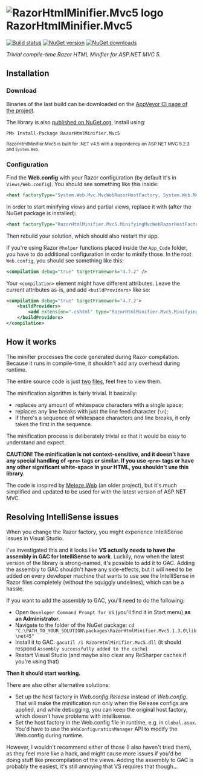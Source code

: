 ![RazorHtmlMinifier.Mvc5 logo](https://raw.githubusercontent.com/tompazourek/RazorHtmlMinifier.Mvc5/master/assets/logo_32.png) RazorHtmlMinifier.Mvc5
======================

[![Build status](https://img.shields.io/appveyor/ci/tompazourek/razorhtmlminifier-mvc5/master.svg)](https://ci.appveyor.com/project/tompazourek/razorhtmlminifier-mvc5)
[![NuGet version](https://img.shields.io/nuget/v/RazorHtmlMinifier.Mvc5.svg)](https://www.nuget.org/packages/RazorHtmlMinifier.Mvc5/)
[![NuGet downloads](https://img.shields.io/nuget/dt/RazorHtmlMinifier.Mvc5.svg)](https://www.nuget.org/packages/RazorHtmlMinifier.Mvc5/)

*Trivial compile-time Razor HTML Minifier for ASP.NET MVC 5.*

Installation
------------

### Download

Binaries of the last build can be downloaded on the [AppVeyor CI page of the project](https://ci.appveyor.com/project/tompazourek/razorhtmlminifier-mvc5/build/artifacts).

The library is also [published on NuGet.org](https://www.nuget.org/packages/RazorHtmlMinifier.Mvc5/), install using:

```
PM> Install-Package RazorHtmlMinifier.Mvc5
```

<sup>RazorHtmlMinifier.Mvc5 is built for .NET v4.5 with a dependency on ASP.NET MVC 5.2.3 and `System.Web`.</sup>

### Configuration

Find the **Web.config** with your Razor configuration (by default it's in `Views/Web.config`). You should see something like this inside:

```xml
<host factoryType="System.Web.Mvc.MvcWebRazorHostFactory, System.Web.Mvc, Version=5.2.3.0, Culture=neutral, PublicKeyToken=31BF3856AD364E35" />
```

In order to start minifying views and partial views, replace it with (after the NuGet package is installed):

```xml
<host factoryType="RazorHtmlMinifier.Mvc5.MinifyingMvcWebRazorHostFactory, RazorHtmlMinifier.Mvc5, Version=1.3.0.0, Culture=neutral, PublicKeyToken=a517a17e203fcde4" />
```

Then rebuild your solution, which should also restart the app.

If you're using Razor `@helper` functions placed inside the `App_Code` folder, you have to do additional configuration in order to minify those. In the root `Web.config`, you should see something like this:

```xml
<compilation debug="true" targetFramework="4.7.2" />
```

Your `<compilation>` element might have different attributes. Leave the current attributes as-is, and add `<buildProviders>` like so:

```xml
<compilation debug="true" targetFramework="4.7.2">
    <buildProviders>
        <add extension=".cshtml" type="RazorHtmlMinifier.Mvc5.MinifyingRazorBuildProvider, RazorHtmlMinifier.Mvc5" />
    </buildProviders>
</compilation>
```

How it works
------------

The minifier processes the code generated during Razor compilation. Because it runs in compile-time, it shouldn't add any overhead during runtime.

The entire source code is just [two](/src/RazorHtmlMinifier.Mvc5/MinifyingMvcWebRazorHostFactory.cs) [files](/src/RazorHtmlMinifier.Mvc5/MinifyingRazorBuildProvider.cs), feel free to view them.

The minification algorithm is fairly trivial. It basically:

- replaces any amount of whitespace characters with a single space;
- replaces any line breaks with just the line feed character (`\n`);
- if there's a sequence of whitespace characters and line breaks, it only takes the first in the sequence.

The minification process is deliberately trivial so that it would be easy to understand and expect.

**CAUTION! The minification is not context-sensitive, and it doesn't have any special handling of `<pre>` tags or similar. If you use `<pre>` tags or have any other significant white-space in your HTML, you shouldn't use this library.**

The code is inspired by [Meleze.Web](https://github.com/meleze/Meleze.Web) (an older project), but it's much simplified and updated to be used for with the latest version of ASP.NET MVC.


Resolving IntelliSense issues
-----------------------------

When you change the Razor factory, you might experience IntelliSense issues in Visual Studio.

I've investigated this and it looks like **VS actually needs to have the assembly in GAC for IntelliSense to work**. Luckily, now when the latest version of the library is strong-named, it's possible to add it to GAC. Adding the assembly to GAC shouldn't have any side-effects, but it will need to be added on every developer machine that wants to use see the IntelliSense in Razor files completely (without the squiggly undelines), which can be a hassle.

If you want to add the assembly to GAC, you'll need to do the following:

- Open `Developer Command Prompt for VS` (you'll find it in Start menu) **as an Administrator**.
- Navigate to the folder of the NuGet package: `cd "C:\PATH_TO_YOUR_SOLUTION\packages\RazorHtmlMinifier.Mvc5.1.3.0\lib\net45"`
- Install it to GAC: `gacutil /i RazorHtmlMinifier.Mvc5.dll` (it should respond `Assembly successfully added to the cache`)
- Restart Visual Studio (and maybe also clear any ReSharper caches if you're using that)

**Then it should start working.**

There are also other alternative solutions:

- Set up the host factory in *Web.config.Release* instead of *Web.config*. That will make the minification run only when the Release configs are applied, and while debugging, you can keep the original host factory, which doesn't have problems with intellisense.
- Set the host factory in the Web.config file in runtime, e.g. in `Global.asax`. You'd have to use the `WebConfigurationManager` API to modify the Web.config during runtime.

However, I wouldn't recommend either of those (I also haven't tried them), as they feel more like a hack, and might cause more issues if you'd be doing stuff like precompilation of the views. Adding the assembly to GAC is probably the easiest, it's still annoying that VS requires that though...
